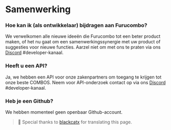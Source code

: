# Samenwerking

### Hoe kan ik \(als ontwikkelaar\) bijdragen aan Furucombo?

We verwelkomen alle nieuwe ideeën die Furucombo tot een beter product maken, of het nu gaat om een samenwerkingssynergie met uw product of suggesties voor nieuwe functies. Aarzel niet om met ons te praten via ons [Discord](https://discord.furucombo.app/) \#developer-kanaal.

### Heeft u een API?

Ja, we hebben een API voor onze zakenpartners om toegang te krijgen tot onze beste COMBOS. Neem voor API-onderzoek contact op via ons [Discord](https://discord.furucombo.app/) \#developer-kanaal.

### Heb je een Github?

We hebben momenteel geen openbaar Github-account.



> 🧊 Special thanks to [blackcatx](https://twitter.com/gaintodayx) for translating this page.

